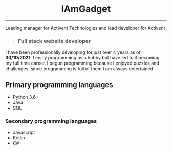 # <center>**IAmGadget**</center>
***
Leading manager for Activent Technologies and lead developer for Activent
> ### Full stack website developer

I have been professionally developing for just over 4 years as of __30/10/2021__. I enjoy programming as a hobby but have led to it becoming my full time career. I begun programming because I enjoyed puzzles and challenges, since programming is full of them I am always entertained.
<br>


## Primary programming languages
* Python 3.6+
* Java
* SQL

### Secondary programming languages
* Javascript
* Kotlin
* C#
